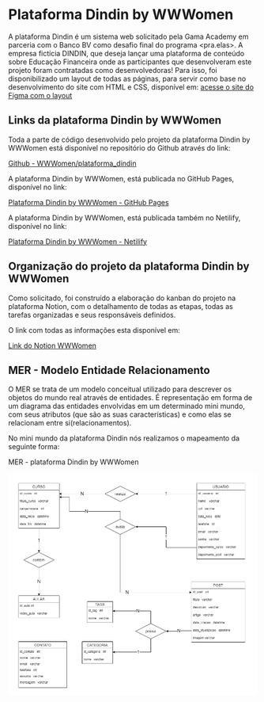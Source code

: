 # Plataforma Dindin by WWWomen

A plataforma Dindin é um sistema web solicitado pela Gama Academy em parceria com o Banco BV como desafio final do programa &lt;pra.elas>. 
A empresa fictícia DINDIN, que deseja lançar uma plataforma de conteúdo sobre Educação Financeira onde as participantes que desenvolveram este projeto foram contratadas como desenvolvedoras!
Para isso, foi disponibilizado um layout de todas as páginas, para servir como base no desenvolvimento do site com HTML e CSS, disponível em: [acesse o site do Figma com o layout](https://www.figma.com/file/fBQ1nm00ynNQPK9GBwyMBc/dindin?node-id=0%3A1)




## Links da plataforma Dindin by WWWomen

Toda a parte de código desenvolvido pelo projeto da plataforma Dindin by WWWomen está disponível no repositório do Github através do link:

[Github - WWWomen/plataforma_dindin](https://github.com/WWWomen/plataforma_dindin)


A plataforma Dindin by WWWomen, está publicada no GitHub Pages, disponível no link: 

[Plataforma Dindin by WWWomen - GitHub Pages](https://wwwomen.github.io/plataforma_dindin/)  


A plataforma Dindin by WWWomen, está publicada também no Netilify, disponível no link: 

[Plataforma Dindin by WWWomen - Netilify](https://wwwomen.netlify.app)




## Organização do projeto da plataforma Dindin by WWWomen

Como solicitado, foi construído a elaboração do kanban do projeto na plataforma Notion, com o detalhamento de todas as etapas, todas as tarefas organizadas e seus responsáveis definidos.

O link com todas as informações esta disponível em:

[Link do Notion WWWomen](https://gboorges.notion.site/gboorges/4ddbf4a312f2425fb19609ca6b3ace81?v=4c78458850d348b9b5bb6d02f320528e)




## MER - Modelo Entidade Relacionamento

O MER se trata de um modelo conceitual utilizado para descrever os objetos do mundo real através de entidades. É representação em forma de um diagrama das entidades envolvidas em um determinado mini mundo, com seus atributos (que são as suas características) e como elas se relacionam entre si(relacionamentos).

No mini mundo da plataforma Dindin nós realizamos o mapeamento da seguinte forma:

MER - plataforma Dindin by WWWomen

![MER - plataforma Dindin by WWWomen](/img/MER_DINDIN.png 'Imagem do MER - plataforma Dindin by WWWomen')



